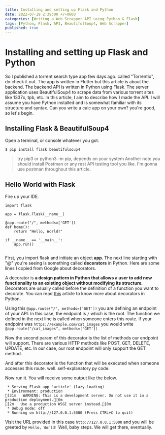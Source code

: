 ```yaml
---
title: Installing and setting up Flask and Python
date: 2022-07-19 2:39:00 +/+0600
categories: [Writing a Web Scrapper API using Python & Flask]
tags: [Python, Flask, API, BeautifulSoup4, Web Scrapper]
published: true
---
```


# Installing and setting up Flask and Python
So I published a torrent search type app few days ago. called "Torrentio", do check it out.
The app is written in Flutter but this article is about the backend. The backend API is written in Python using Flask.
The server application uses BeautifulSoup4 to scrape data from various torrent sites like 1337x, tpb, etc. In this article, I aim to describe how I made the API. I will assume you have Python installed and is somewhat familiar with its structure and syntax. Can you write a calc app on your own? you're good, so let's begin.

## Installing Flask & BeautifulSoup4
Open a terminal, or console whatever you got.
```
$ pip install flask beautifulsoup4
```
> try pip3 or python3 -m pip, depends on your system
> Another note you should install Postman or any rest API testing tool you like. I'm gonna use postman throughout this article.

## Hello World with Flask
Fire up your IDE.
```
import flask

app = flask.Flask(__name__)

@app.route("/", methods=['GET'])
def home():
    return "Hello, World!"

if __name__ == '__main__':
    app.run()


```
First, you import flask and initiate an object  **app**.
The next line starting with "@" you're seeing is something called **decorators** in Python. Here are some lines I copied from Google about decorators.

A decorator is **a design pattern in Python that allows a user to add new functionality to an existing object without modifying its structure**. Decorators are usually called before the definition of a function you want to decorate.
You can read [this](https://www.geeksforgeeks.org/decorators-in-python/) article to know more about decorators in Python.

Using this `@app.route("/", methods=['GET'])` you are defining an endpoint of your API. In this case, the endpoint is `/` which is the root. The function we defined in the next line is called when someone enters this route.
If your endpoint was `https://example.com/cat_images` you would
write `@app.route("/cat_images", methods=['GET'])`

Now the second param of this decorator is the list of methods our endpoint will support. There are various HTTP methods like POST, GET, DELETE, UPDATE, etc. In our case, our root endpoint will only support the GET method.

And after this decorator is the function that will be executed when someone accesses this route. well. self-explanatory py code.

Now run it.
You will receive some output like the below.
```
 * Serving Flask app 'article' (lazy loading)
 * Environment: production
[31m   WARNING: This is a development server. Do not use it in a production deployment.[0m
[2m   Use a production WSGI server instead.[0m
 * Debug mode: off
 * Running on http://127.0.0.1:5000 (Press CTRL+C to quit)
```

Visit the URL provided in this case `http://127.0.0.1:5000` and you will be greeted by `Hello, World!`
Well, baby steps. We will get there, eventually.